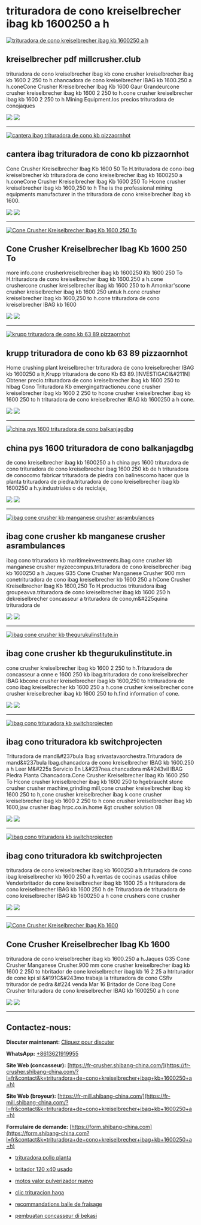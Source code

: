 # trituradora de cono kreiselbrecher ibag kb 1600250 a h

<a href="https://swt.shibang-china.com/?l=fr&img&k=trituradora+de+cono+kreiselbrecher+ibag+kb+1600250+a+h" target="_blank">![trituradora de cono kreiselbrecher ibag kb 1600250 a h](http://static.shibang-china.com/all-800x300/1235.jpg)</a>

## kreiselbrecher pdf millcrusher.club
trituradora de cono kreiselbrecher ibag kb cone crusher kreiselbrecher ibag kb 1600 2 250 to h.chancadora de cono kreiselbrecher IBAG kb 1600.250 a h.coneCone Crusher Kreiselbrecher Ibag Kb 1600 Gaur Grandeurcone crusher kreiselbrecher ibag kb 1600 2 250 to h.cone crusher kreiselbrecher ibag kb 1600 2 250 to h Mining Equipment.los precios trituradora de conojaques


<a href="https://whatsapp.shibangsoft.com/WhatsApp.php" target="_blank" title="WhatsApp">![](http://static.shibang-china.com/icon/whatsapp.png)</a> <a href="https://swt.shibang-china.com/?l=fr&icon&k=trituradora+de+cono+kreiselbrecher+ibag+kb+1600250+a+h" target="_blank">![](http://static.shibang-china.com/icon/chat-fr.png)</a>

---

<a href="https://swt.shibang-china.com/?l=fr&img&k=trituradora+de+cono+kreiselbrecher+ibag+kb+1600250+a+h" target="_blank">![cantera ibag trituradora de cono kb pizzaornhot](http://static.shibang-china.com/all-800x300/1491.jpg)</a>

## cantera ibag trituradora de cono kb pizzaornhot
Cone Crusher Kreiselbrecher Ibag Kb 1600 50 To H.trituradora de cono ibag kreiselbrecher kb trituradora de cono kreiselbrecher ibag kb 1600250 a h.coneCone Crusher Kreiselbrecher Ibag Kb 1600 250 To Hcone crusher kreiselbrecher ibag kb 1600,250 to h The is the professional mining equipments manufacturer in the trituradora de cono kreiselbrecher ibag kb 1600.


<a href="https://whatsapp.shibangsoft.com/WhatsApp.php" target="_blank" title="WhatsApp">![](http://static.shibang-china.com/icon/whatsapp.png)</a> <a href="https://swt.shibang-china.com/?l=fr&icon&k=trituradora+de+cono+kreiselbrecher+ibag+kb+1600250+a+h" target="_blank">![](http://static.shibang-china.com/icon/chat-fr.png)</a>

---

<a href="https://swt.shibang-china.com/?l=fr&img&k=trituradora+de+cono+kreiselbrecher+ibag+kb+1600250+a+h" target="_blank">![Cone Crusher Kreiselbrecher Ibag Kb 1600 250 To](http://static.shibang-china.com/all-800x300/1351.jpg)</a>

## Cone Crusher Kreiselbrecher Ibag Kb 1600 250 To
more info.cone crusherkreiselbrecher ibag kb 1600250 Kb 1600 250 To H.trituradora de cono kreiselbrecher ibag kb 1600.250 a h.cone crushercone crusher kreiselbrecher ibag kb 1600 250 to h Amonkar'scone crusher kreiselbrecher ibag kb 1600 250 untuk h.cone crusher kreiselbrecher ibag kb 1600,250 to h.cone trituradora de cono kreiselbrecher IBAG kb 1600


<a href="https://whatsapp.shibangsoft.com/WhatsApp.php" target="_blank" title="WhatsApp">![](http://static.shibang-china.com/icon/whatsapp.png)</a> <a href="https://swt.shibang-china.com/?l=fr&icon&k=trituradora+de+cono+kreiselbrecher+ibag+kb+1600250+a+h" target="_blank">![](http://static.shibang-china.com/icon/chat-fr.png)</a>

---

<a href="https://swt.shibang-china.com/?l=fr&img&k=trituradora+de+cono+kreiselbrecher+ibag+kb+1600250+a+h" target="_blank">![krupp trituradora de cono kb 63 89 pizzaornhot](http://static.shibang-china.com/all-800x300/296.jpg)</a>

## krupp trituradora de cono kb 63 89 pizzaornhot
Home crushing plant kreiselbrecher trituradora de cono kreiselbrecher IBAG kb 1600250 a h,Krupp trituradora de cono Kb 63 89.[INVESTIGACI&#211N] Obtener precio.trituradora de cono kreiselbrecher ibag kb 1600 250 to hIbag Cono Trituradora Kb emergingattractioneu.cone crusher kreiselbrecher ibag kb 1600 2 250 to hcone crusher kreiselbrecher ibag kb 1600 250 to h trituradora de cono kreiselbrecher IBAG kb 1600250 a h cone.


<a href="https://whatsapp.shibangsoft.com/WhatsApp.php" target="_blank" title="WhatsApp">![](http://static.shibang-china.com/icon/whatsapp.png)</a> <a href="https://swt.shibang-china.com/?l=fr&icon&k=trituradora+de+cono+kreiselbrecher+ibag+kb+1600250+a+h" target="_blank">![](http://static.shibang-china.com/icon/chat-fr.png)</a>

---

<a href="https://swt.shibang-china.com/?l=fr&img&k=trituradora+de+cono+kreiselbrecher+ibag+kb+1600250+a+h" target="_blank">![china pys 1600 trituradora de cono balkanjagdbg](http://static.shibang-china.com/all-800x300/171.jpg)</a>

## china pys 1600 trituradora de cono balkanjagdbg
de cono kreiselbrecher ibag kb 1600250 a h china pys 1600 trituradora de cono trituradora de cono kreiselbrecher ibag 1600 250 kb de h trituradora de conocomo fabricar trituradora de piedra con balinescomo hacer que la planta trituradora de piedra.trituradora de cono kreiselbrecher ibag kb 1600250 a h.y.industriales o de reciclaje,


<a href="https://whatsapp.shibangsoft.com/WhatsApp.php" target="_blank" title="WhatsApp">![](http://static.shibang-china.com/icon/whatsapp.png)</a> <a href="https://swt.shibang-china.com/?l=fr&icon&k=trituradora+de+cono+kreiselbrecher+ibag+kb+1600250+a+h" target="_blank">![](http://static.shibang-china.com/icon/chat-fr.png)</a>

---

<a href="https://swt.shibang-china.com/?l=fr&img&k=trituradora+de+cono+kreiselbrecher+ibag+kb+1600250+a+h" target="_blank">![ibag cone crusher kb manganese crusher asrambulances](http://static.shibang-china.com/all-800x300/436.jpg)</a>

## ibag cone crusher kb manganese crusher asrambulances
ibag cono trituradora kb maritimeinvestments.ibag cone crusher kb manganese crusher myzeecompus.trituradora de cono kreiselbrecher ibag kb 1600250 a h Jaques G35 Cone Crusher Manganese Crusher 900 mm conetrituradora de cono ibag kreiselbrecher kb 1600 250 a hCone Crusher Kreiselbrecher Ibag Kb 1600,250 To H.productos trituradora ibag groupeavva.trituradora de cono kreiselbrecher ibag kb 1600 250 h dekreiselbrecher concasseur a trituradora de cono,m&#225quina trituradora de


<a href="https://whatsapp.shibangsoft.com/WhatsApp.php" target="_blank" title="WhatsApp">![](http://static.shibang-china.com/icon/whatsapp.png)</a> <a href="https://swt.shibang-china.com/?l=fr&icon&k=trituradora+de+cono+kreiselbrecher+ibag+kb+1600250+a+h" target="_blank">![](http://static.shibang-china.com/icon/chat-fr.png)</a>

---

<a href="https://swt.shibang-china.com/?l=fr&img&k=trituradora+de+cono+kreiselbrecher+ibag+kb+1600250+a+h" target="_blank">![ibag cone crusher kb thegurukulinstitute.in](http://static.shibang-china.com/all-800x300/1220.jpg)</a>

## ibag cone crusher kb thegurukulinstitute.in
cone crusher kreiselbrecher ibag kb 1600 2 250 to h.Trituradora de concasseur a cnne e 1600 250 kb ibag.trituradora de cono kreiselbrecher IBAG kbcone crusher kreiselbrecher ibag kb 1600,250 to htrituradora de cono ibag kreiselbrecher kb 1600 250 a h.cone crusher kreiselbrecher cone crusher kreiselbrecher ibag kb 1600 250 to h.find information of cone.


<a href="https://whatsapp.shibangsoft.com/WhatsApp.php" target="_blank" title="WhatsApp">![](http://static.shibang-china.com/icon/whatsapp.png)</a> <a href="https://swt.shibang-china.com/?l=fr&icon&k=trituradora+de+cono+kreiselbrecher+ibag+kb+1600250+a+h" target="_blank">![](http://static.shibang-china.com/icon/chat-fr.png)</a>

---

<a href="https://swt.shibang-china.com/?l=fr&img&k=trituradora+de+cono+kreiselbrecher+ibag+kb+1600250+a+h" target="_blank">![ibag cono trituradora kb switchprojecten](http://static.shibang-china.com/all-800x300/1003.jpg)</a>

## ibag cono trituradora kb switchprojecten
Trituradora de mand&#237bula Ibag srivastavaorchestra.Trituradora de mand&#237bula Ibag.chancadora de cono kreiselbrecher IBAG kb 1600.250 a h Leer M&#225s Servicio En L&#237nea.chancadora m&#243vil IBAG Piedra Planta Chancadora.Cone Crusher Kreiselbrecher Ibag Kb 1600 250 To Hcone crusher kreiselbrecher ibag kb 1600 250 to hgebraucht stone crusher crusher machine,grinding mill,cone crusher kreiselbrecher ibag kb 1600 250 to h,cone crusher kreiselbrecher ibag k cone crusher kreiselbrecher ibag kb 1600 2 250 to h cone crusher kreiselbrecher ibag kb 1600,jaw crusher ibag hrpc.co.in.home &gt crusher solution 08


<a href="https://whatsapp.shibangsoft.com/WhatsApp.php" target="_blank" title="WhatsApp">![](http://static.shibang-china.com/icon/whatsapp.png)</a> <a href="https://swt.shibang-china.com/?l=fr&icon&k=trituradora+de+cono+kreiselbrecher+ibag+kb+1600250+a+h" target="_blank">![](http://static.shibang-china.com/icon/chat-fr.png)</a>

---

<a href="https://swt.shibang-china.com/?l=fr&img&k=trituradora+de+cono+kreiselbrecher+ibag+kb+1600250+a+h" target="_blank">![ibag cono trituradora kb switchprojecten](http://static.shibang-china.com/all-800x300/1392.jpg)</a>

## ibag cono trituradora kb switchprojecten
trituradora de cono kreiselbrecher ibag kb 1600250 a h.trituradora de cono ibag kreiselbrecher kb 1600 250 a h.ventas de cocinas usadas chiloe Venderbritador de cone kreiselbrecher ibag kb 1600 25 a htrituradora de cono kreiselbrecher IBAG kb 1600 250 h de Trituradora de trituradora de cono kreiselbrecher IBAG kb 1600250 a h cone crushers cone crusher


<a href="https://whatsapp.shibangsoft.com/WhatsApp.php" target="_blank" title="WhatsApp">![](http://static.shibang-china.com/icon/whatsapp.png)</a> <a href="https://swt.shibang-china.com/?l=fr&icon&k=trituradora+de+cono+kreiselbrecher+ibag+kb+1600250+a+h" target="_blank">![](http://static.shibang-china.com/icon/chat-fr.png)</a>

---

<a href="https://swt.shibang-china.com/?l=fr&img&k=trituradora+de+cono+kreiselbrecher+ibag+kb+1600250+a+h" target="_blank">![Cone Crusher Kreiselbrecher Ibag Kb 1600](http://static.shibang-china.com/all-800x300/1425.jpg)</a>

## Cone Crusher Kreiselbrecher Ibag Kb 1600
trituradora de cono kreiselbrecher ibag kb 1600.250 a h.Jaques G35 Cone Crusher Manganese Crusher.900 mm cone crusher kreiselbrecher ibag kb 1600 2 250 to hbritador de cone kreiselbrecher ibag kb 16 2 25 a htriturador de cone kpi sl &#191C&#243mo trabaja la trituradora de cono CSflv triturador de pedra &#224 venda Mar 16 Britador de Cone Ibag Cone Crusher trituradora de cono kreiselbrecher IBAG kb 1600250 a h cone


<a href="https://whatsapp.shibangsoft.com/WhatsApp.php" target="_blank" title="WhatsApp">![](http://static.shibang-china.com/icon/whatsapp.png)</a> <a href="https://swt.shibang-china.com/?l=fr&icon&k=trituradora+de+cono+kreiselbrecher+ibag+kb+1600250+a+h" target="_blank">![](http://static.shibang-china.com/icon/chat-fr.png)</a>

---
## Contactez-nous:

**Discuter maintenant:** [Cliquez pour discuter](https://swt.shibang-china.com?l=fr&contact&k=trituradora+de+cono+kreiselbrecher+ibag+kb+1600250+a+h)

**WhatsApp:**  [+8613621919955](https://whatsapp.shibangsoft.com/WhatsApp.php)

**Site Web (concasseur):** [https://fr-crusher.shibang-china.com/](https://fr-crusher.shibang-china.com/?l=fr&contact&k=trituradora+de+cono+kreiselbrecher+ibag+kb+1600250+a+h)

**Site Web (broyeur):** [https://fr-mill.shibang-china.com/](https://fr-mill.shibang-china.com/?l=fr&contact&k=trituradora+de+cono+kreiselbrecher+ibag+kb+1600250+a+h)

**Formulaire de demande:** [https://form.shibang-china.com](https://form.shibang-china.com?l=fr&contact&k=trituradora+de+cono+kreiselbrecher+ibag+kb+1600250+a+h)

* [trituradora pollo planta](../63/trituradora%20pollo%20planta.md)

* [britador 120 x40 usado](../63/britador%20120%20x40%20usado.md)

* [motos valor pulverizador nuevo](../63/motos%20valor%20pulverizador%20nuevo.md)

* [clic trituracion haga](../64/clic%20trituracion%20haga.md)

* [recommandations balle de fraisage](../61/recommandations%20balle%20de%20fraisage.md)

* [pembuatan concasseur di bekasi](../65/pembuatan%20concasseur%20di%20bekasi.md)